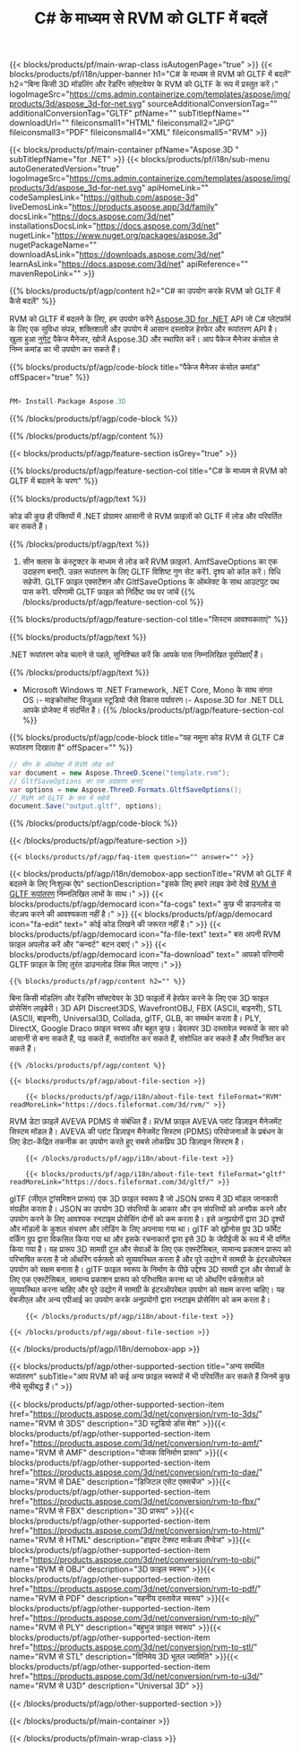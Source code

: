 ﻿---
title: C# के माध्यम से RVM को GLTF में बदलें 
url: /hi/net/conversion/rvm-to-gltf/ 
description: RVM से GLTF C# रूपांतरण के लिए नमूना कोड। बैच RVM फ़ाइलों के लिए GLTF VB.NET, Asp.NET या किसी .NET आधारित एप्लिकेशन में रूपांतरण के लिए API उदाहरण कोड का उपयोग करें।
---
{{< blocks/products/pf/main-wrap-class isAutogenPage="true" >}}
{{< blocks/products/pf/i18n/upper-banner h1="C# के माध्यम से RVM को GLTF में बदलें" h2="बिना किसी 3D मॉडलिंग और रेंडरिंग सॉफ़्टवेयर के RVM को GLTF के रूप में प्रस्तुत करें।" logoImageSrc="https://cms.admin.containerize.com/templates/aspose/img/products/3d/aspose_3d-for-net.svg" sourceAdditionalConversionTag="" additionalConversionTag="GLTF" pfName="" subTitlepfName="" downloadUrl="" fileiconsmall1="HTML" fileiconsmall2="JPG" fileiconsmall3="PDF" fileiconsmall4="XML" fileiconsmall5="RVM" >}}

{{< blocks/products/pf/main-container pfName="Aspose.3D " subTitlepfName="for .NET" >}}
{{< blocks/products/pf/i18n/sub-menu autoGeneratedVersion="true" logoImageSrc="https://cms.admin.containerize.com/templates/aspose/img/products/3d/aspose_3d-for-net.svg" apiHomeLink="" codeSamplesLink="https://github.com/aspose-3d" liveDemosLink="https://products.aspose.app/3d/family" docsLink="https://docs.aspose.com/3d/net" installationsDocsLink="https://docs.aspose.com/3d/net" nugetLink="https://www.nuget.org/packages/aspose.3d" nugetPackageName="" downloadAsLink="https://downloads.aspose.com/3d/net" learnAsLink="https://docs.aspose.com/3d/net" apiReference="" mavenRepoLink="" >}}

{{% blocks/products/pf/agp/content h2="C# का उपयोग करके RVM को GLTF में कैसे बदलें" %}}

 RVM को GLTF में बदलने के लिए, हम उपयोग करेंगे
 [Aspose.3D for .NET](https://products.aspose.com/3d/net) 
 API जो C# प्लेटफॉर्म के लिए एक सुविधा संपन्न, शक्तिशाली और उपयोग में आसान दस्तावेज़ हेरफेर और रूपांतरण API है। खुला हुआ
 [नुगेट](https://www.nuget.org/packages/aspose.3d) 
 पैकेज मैनेजर, खोजें
 Aspose.3D 
 और स्थापित करें। आप पैकेज मैनेजर कंसोल से निम्न कमांड का भी उपयोग कर सकते हैं।

{{% blocks/products/pf/agp/code-block title="पैकेज मैनेजर कंसोल कमांड" offSpacer="true" %}}

```cs

PM> Install-Package Aspose.3D


```

{{% /blocks/products/pf/agp/code-block %}}

{{% /blocks/products/pf/agp/content %}}

{{< blocks/products/pf/agp/feature-section isGrey="true" >}}

{{% blocks/products/pf/agp/feature-section-col title="C# के माध्यम से RVM को GLTF में बदलने के चरण" %}}

{{% blocks/products/pf/agp/text %}}

 कोड की कुछ ही पंक्तियों में .NET प्रोग्रामर आसानी से RVM फ़ाइलों को GLTF में लोड और परिवर्तित कर सकते हैं।

{{% /blocks/products/pf/agp/text %}}

1. सीन क्लास के कंस्ट्रक्टर के माध्यम से लोड करें RVM फ़ाइल1. AmfSaveOptions का एक उदाहरण बनाएँ1. उन्नत रूपांतरण के लिए GLTF विशिष्ट गुण सेट करें1. दृश्य को कॉल करें। विधि सहेजें1. GLTF फ़ाइल एक्सटेंशन और GltfSaveOptions के ऑब्जेक्ट के साथ आउटपुट पथ पास करें1. परिणामी GLTF फ़ाइल को निर्दिष्ट पथ पर जांचें
{{% /blocks/products/pf/agp/feature-section-col %}}

{{% blocks/products/pf/agp/feature-section-col title="सिस्टम आवश्यकताएं" %}}

{{% blocks/products/pf/agp/text %}}

 .NET रूपांतरण कोड चलाने से पहले, सुनिश्चित करें कि आपके पास निम्नलिखित पूर्वापेक्षाएँ हैं।

{{% /blocks/products/pf/agp/text %}}

- Microsoft Windows या .NET Framework, .NET Core, Mono के साथ संगत OS।- माइक्रोसॉफ्ट विजुअल स्टूडियो जैसे विकास पर्यावरण।- Aspose.3D for .NET DLL आपके प्रोजेक्ट में संदर्भित है।
{{% /blocks/products/pf/agp/feature-section-col %}}

{{% blocks/products/pf/agp/code-block title="यह नमूना कोड RVM से GLTF C# रूपांतरण दिखाता है" offSpacer="" %}}

```cs
// सीन के ऑब्जेक्ट में RVM लोड करें 
var document = new Aspose.ThreeD.Scene("template.rvm");
// GltfSaveOptions का एक उदाहरण बनाएं 
var options = new Aspose.ThreeD.Formats.GltfSaveOptions();
// RVM को GLTF के रूप में सहेजें 
document.Save("output.gltf", options); 


```

{{% /blocks/products/pf/agp/code-block %}}

{{< /blocks/products/pf/agp/feature-section >}}

    {{< blocks/products/pf/agp/faq-item question="" answer="" >}}
 

<!-- aboutfile Starts -->

{{< blocks/products/pf/agp/i18n/demobox-app sectionTitle="RVM को GLTF में बदलने के लिए निःशुल्क ऐप" sectionDescription="इसके लिए हमारे लाइव डेमो देखें [RVM से GLTF रूपांतरण](https://products.aspose.app/3d/conversion/rvm-to-gltf) निम्नलिखित लाभों के साथ।" >}}
        {{< blocks/products/pf/agp/democard icon="fa-cogs" text=" कुछ भी डाउनलोड या सेटअप करने की आवश्यकता नहीं है।" >}}
        {{< blocks/products/pf/agp/democard icon="fa-edit" text=" कोई कोड लिखने की जरूरत नहीं है।" >}}
        {{< blocks/products/pf/agp/democard icon="fa-file-text" text=" बस अपनी RVM फ़ाइल अपलोड करें और \"कन्वर्ट\" बटन दबाएं।" >}}
        {{< blocks/products/pf/agp/democard icon="fa-download" text=" आपको परिणामी GLTF फ़ाइल के लिए तुरंत डाउनलोड लिंक मिल जाएगा।" >}}

    {{% blocks/products/pf/agp/content h2="" %}}

 बिना किसी मॉडलिंग और रेंडरिंग सॉफ्टवेयर के 3D फाइलों में हेरफेर करने के लिए एक 3D फाइल प्रोसेसिंग लाइब्रेरी। 3D API Discreet3DS, WavefrontOBJ, FBX (ASCII, बाइनरी), STL (ASCII, बाइनरी), Universal3D, Collada, glTF, GLB, का समर्थन करता है। PLY, DirectX, Google Draco फ़ाइल स्वरूप और बहुत कुछ। डेवलपर 3D दस्तावेज़ स्वरूपों के सार को आसानी से बना सकते हैं, पढ़ सकते हैं, रूपांतरित कर सकते हैं, संशोधित कर सकते हैं और नियंत्रित कर सकते हैं।



    {{% /blocks/products/pf/agp/content %}}

    {{< blocks/products/pf/agp/about-file-section >}}

        {{< blocks/products/pf/agp/i18n/about-file-text fileFormat="RVM" readMoreLink="https://docs.fileformat.com/3d/rvm/" >}}
RVM डेटा फ़ाइलें AVEVA PDMS से संबंधित हैं। RVM फ़ाइल AVEVA प्लांट डिज़ाइन मैनेजमेंट सिस्टम मॉडल है। AVEVA की प्लांट डिज़ाइन मैनेजमेंट सिस्टम (PDMS) परियोजनाओं के प्रबंधन के लिए डेटा-केंद्रित तकनीक का उपयोग करते हुए सबसे लोकप्रिय 3D डिज़ाइन सिस्टम है।

        {{< /blocks/products/pf/agp/i18n/about-file-text >}}

        {{< blocks/products/pf/agp/i18n/about-file-text fileFormat="gltf" readMoreLink="https://docs.fileformat.com/3d/gltf/" >}}
glTF (जीएल ट्रांसमिशन प्रारूप) एक 3D फ़ाइल स्वरूप है जो JSON प्रारूप में 3D मॉडल जानकारी संग्रहीत करता है। JSON का उपयोग 3D संपत्तियों के आकार और उन संपत्तियों को अनपैक करने और उपयोग करने के लिए आवश्यक रनटाइम प्रोसेसिंग दोनों को कम करता है। इसे अनुप्रयोगों द्वारा 3D दृश्यों और मॉडलों के कुशल संचरण और लोडिंग के लिए अपनाया गया था। glTF को ख्रोनोस ग्रुप 3D फॉर्मेट वर्किंग ग्रुप द्वारा विकसित किया गया था और इसके रचनाकारों द्वारा इसे 3D के जेपीईजी के रूप में भी वर्णित किया गया है। यह प्रारूप 3D सामग्री टूल और सेवाओं के लिए एक एक्स्टेंसिबल, सामान्य प्रकाशन प्रारूप को परिभाषित करता है जो ऑथरिंग वर्कफ़्लो को सुव्यवस्थित करता है और पूरे उद्योग में सामग्री के इंटरऑपरेबल उपयोग को सक्षम बनाता है। glTF फ़ाइल स्वरूप के निर्माण के पीछे उद्देश्य 3D सामग्री टूल और सेवाओं के लिए एक एक्स्टेंसिबल, सामान्य प्रकाशन प्रारूप को परिभाषित करना था जो ऑथरिंग वर्कफ़्लोज़ को सुव्यवस्थित करना चाहिए और पूरे उद्योग में सामग्री के इंटरऑपरेबल उपयोग को सक्षम करना चाहिए। यह वेबजीएल और अन्य एपीआई का उपयोग करके अनुप्रयोगों द्वारा रनटाइम प्रोसेसिंग को कम करता है।

        {{< /blocks/products/pf/agp/i18n/about-file-text >}}

    {{< /blocks/products/pf/agp/about-file-section >}}

{{< /blocks/products/pf/agp/i18n/demobox-app >}}

<!-- aboutfile Ends -->

{{< blocks/products/pf/agp/other-supported-section title="अन्य समर्थित रूपांतरण" subTitle="आप RVM को कई अन्य फ़ाइल स्वरूपों में भी परिवर्तित कर सकते हैं जिनमें कुछ नीचे सूचीबद्ध हैं।" >}}

{{< blocks/products/pf/agp/other-supported-section-item href="https://products.aspose.com/3d/net/conversion/rvm-to-3ds/" name="RVM से 3DS" description="3D स्टूडियो डॉस मेश" >}}{{< blocks/products/pf/agp/other-supported-section-item href="https://products.aspose.com/3d/net/conversion/rvm-to-amf/" name="RVM से AMF" description="योजक विनिर्माण प्रारूप" >}}{{< blocks/products/pf/agp/other-supported-section-item href="https://products.aspose.com/3d/net/conversion/rvm-to-dae/" name="RVM से DAE" description="डिजिटल एसेट एक्सचेंज" >}}{{< blocks/products/pf/agp/other-supported-section-item href="https://products.aspose.com/3d/net/conversion/rvm-to-fbx/" name="RVM से FBX" description="3D प्रारूप" >}}{{< blocks/products/pf/agp/other-supported-section-item href="https://products.aspose.com/3d/net/conversion/rvm-to-html/" name="RVM से HTML" description="हाइपर टेक्स्ट मार्कअप लैंग्वेज" >}}{{< blocks/products/pf/agp/other-supported-section-item href="https://products.aspose.com/3d/net/conversion/rvm-to-obj/" name="RVM से OBJ" description="3D फ़ाइल स्वरूप" >}}{{< blocks/products/pf/agp/other-supported-section-item href="https://products.aspose.com/3d/net/conversion/rvm-to-pdf/" name="RVM से PDF" description="वहनीय दस्तावेज़ स्वरूप" >}}{{< blocks/products/pf/agp/other-supported-section-item href="https://products.aspose.com/3d/net/conversion/rvm-to-ply/" name="RVM से PLY" description="बहुभुज फ़ाइल स्वरूप" >}}{{< blocks/products/pf/agp/other-supported-section-item href="https://products.aspose.com/3d/net/conversion/rvm-to-stl/" name="RVM से STL" description="विनिमेय 3D भूतल ज्यामिति" >}}{{< blocks/products/pf/agp/other-supported-section-item href="https://products.aspose.com/3d/net/conversion/rvm-to-u3d/" name="RVM से U3D" description="Universal 3D" >}}

{{< /blocks/products/pf/agp/other-supported-section >}}

{{< /blocks/products/pf/main-container >}}
    
{{< /blocks/products/pf/main-wrap-class >}}